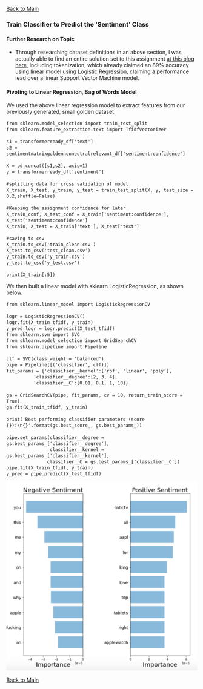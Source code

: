 [Back to Main](/README.md/)

### Train Classifier to Predict the 'Sentiment' Class

#### Further Research on Topic

* Through researching dataset definitions in an above section, I was actually able to find an entire solution set to this assignment [at this blog here](https://harrisonjansma.com/apple), including tokenization, which already claimed an 89% accuracy using linear model using Logistic Regression, claiming a performance lead over a linear Support Vector Machine model.

#### Pivoting to Linear Regression, Bag of Words Model

We used the above linear regression model to extract features from our previously generated, small golden dataset.

```
from sklearn.model_selection import train_test_split
from sklearn.feature_extraction.text import TfidfVectorizer

s1 = transformerready_df['text']
s2 = sentimentmatrixgoldennonneutralrelevant_df['sentiment:confidence']

X = pd.concat([s1,s2], axis=1)
y = transformerready_df['sentiment']

#splitting data for cross validation of model
X_train, X_test, y_train, y_test = train_test_split(X, y, test_size = 0.2,shuffle=False)

#Keeping the assignment confidence for later
X_train_conf, X_test_conf = X_train['sentiment:confidence'], X_test['sentiment:confidence']
X_train, X_test = X_train['text'], X_test['text']

#saving to csv
X_train.to_csv('train_clean.csv')
X_test.to_csv('test_clean.csv')
y_train.to_csv('y_train.csv')
y_test.to_csv('y_test.csv')

print(X_train[:5])

```

We then built a linear model with sklearn LogisticRegression, as shown below.

```
from sklearn.linear_model import LogisticRegressionCV

logr = LogisticRegressionCV()
logr.fit(X_train_tfidf, y_train)
y_pred_logr = logr.predict(X_test_tfidf)
from sklearn.svm import SVC
from sklearn.model_selection import GridSearchCV
from sklearn.pipeline import Pipeline

clf = SVC(class_weight = 'balanced')
pipe = Pipeline([('classifier', clf)])
fit_params = {'classifier__kernel':['rbf', 'linear', 'poly'],
          'classifier__degree':[2, 3, 4],
          'classifier__C':[0.01, 0.1, 1, 10]}

gs = GridSearchCV(pipe, fit_params, cv = 10, return_train_score = True)
gs.fit(X_train_tfidf, y_train)

print('Best performing classifier parameters (score {}):\n{}'.format(gs.best_score_, gs.best_params_))

pipe.set_params(classifier__degree = gs.best_params_['classifier__degree'],
                classifier__kernel = gs.best_params_['classifier__kernel'],
               classifier__C = gs.best_params_['classifier__C'])
pipe.fit(X_train_tfidf, y_train)
y_pred = pipe.predict(X_test_tfidf)
```

![Most Important Words Analysis](/assets/images/positivenegativecounts.png)

[Back to Main](/README.md/)
